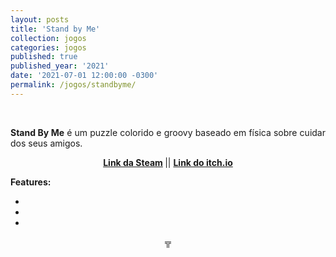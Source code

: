 ```yaml
---
layout: posts
title: 'Stand by Me'
collection: jogos
categories: jogos
published: true
published_year: '2021'
date: '2021-07-01 12:00:00 -0300'
permalink: /jogos/standbyme/
---
```



<div style="text-align:justify">
<p>⠀</p>
<p> <b>Stand By Me</b> é um puzzle colorido e groovy baseado em física sobre cuidar dos seus amigos.</p>
<p style="text-align:center"> <b> <a href= "https://store.steampowered.com/app/1484600/Stand_By_Me/">Link da Steam</a> </b> ||  <b> <a href= "https://garoa.itch.io/standbyme">Link do itch.io</a> </b> </p>
<p></p>
<p> <b> Features: </b> </p>
<ul>
<li></li>
<li></li>
<li></li>
</ul>
<p style="text-align:center"> ╦ </p>
